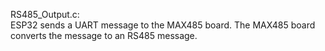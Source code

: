 RS485_Output.c:<br> ESP32 sends a UART message to the MAX485 board. The MAX485 board converts the message to an RS485 message.
